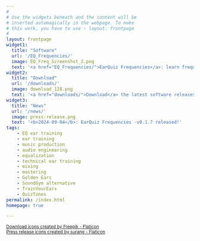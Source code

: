 ```yaml
---
#
# Use the widgets beneath and the content will be
# inserted automagically in the webpage. To make
# this work, you have to use › layout: frontpage
#
layout: frontpage
widget1:
  title: "Software"
  url: '/EQ_Frequencies/'
  image: EQ_Freq_Screenshot_2.png
  text: '<a href="EQ_Frequencies/">EarQuiz Frequencies</a>: learn frequency bands, equalize consciously!'
widget2:
  title: "Download"
  url: '/downloads/'
  image: download_128.png
  text: '<a href="downloads/">Download</a> the latest software releases...'
widget3:
  title: "News"
  url: '/news/'
  image: press-release.png
  text: '<b>2024-09-04</b>: EarQuiz Frequencies -v0.1.7 released!'
tags:
    - EQ ear training
    - ear training
    - music production
    - audio engineering
    - equalization
    - technical ear training
    - mixing
    - mastering
    - Golden Ears
    - SoundGym alternative
    - TrainYourEars
    - QuizTones
permalink: /index.html
homepage: true

---
```

<a href="https://www.flaticon.com/free-icons/download" title="download icons"><small>Download icons created by Freepik - Flaticon</small></a><br />
<a href="https://www.flaticon.com/free-icons/press-release" title="press release icons"><small>Press release icons created by surang - Flaticon</small></a>